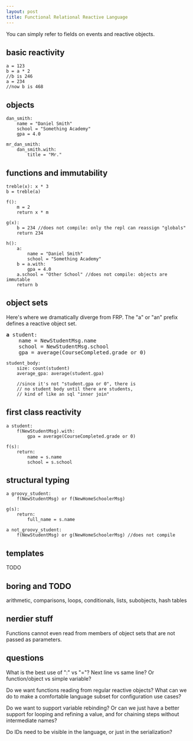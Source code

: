 ```yaml
---
layout: post
title: Functional Relational Reactive Language
---
```

You can simply refer to fields on events and reactive objects.

## basic reactivity
    a = 123
    b = a * 2
    //b is 246
    a = 234
    //now b is 468

## objects
    dan_smith:
        name = "Daniel Smith"
        school = "Something Academy"
        gpa = 4.0

    mr_dan_smith:
        dan_smith.with:
            title = "Mr."

## functions and immutability
    treble(x): x * 3
    b = treble(a)

    f():
        m = 2
        return x * m

    g(x):
        b = 234 //does not compile: only the repl can reassign "globals"
        return 234

    h():
        a:
            name = "Daniel Smith"
            school = "Something Academy"
        b = a.with:
            gpa = 4.0
        a.school = "Other School" //does not compile: objects are immutable
        return b

## object sets
Here's where we dramatically diverge from FRP. The "a" or "an" prefix defines a reactive object set.
<pre>
<b>a</b> student:
    name = NewStudentMsg.name
    school = NewStudentMsg.school
    gpa = average(CourseCompleted.grade or 0)
</pre>

    student_body:
        size: count(student)
        average_gpa: average(student.gpa)

        //since it's not "student.gpa or 0", there is
        // no student body until there are students,
        // kind of like an sql "inner join"
    

## first class reactivity
    a student:
        f(NewStudentMsg).with:
            gpa = average(CourseCompleted.grade or 0)

    f(s):
        return:
            name = s.name
            school = s.school

## structural typing

    a groovy_student:
        f(NewStudentMsg) or f(NewHomeSchoolerMsg)

    g(s):
        return:
            full_name = s.name

    a not_groovy_student:
        f(NewStudentMsg) or g(NewHomeSchoolerMsg) //does not compile

## templates

TODO

## boring and TODO

arithmetic, comparisons, loops, conditionals, lists, subobjects, hash tables

## nerdier stuff

Functions cannot even read from members of object sets that are not passed as parameters.

## questions

What is the best use of ":" vs "="? Next line vs same line? Or function/object vs simple variable?

Do we want functions reading from regular reactive objects? What can we do to make a comfortable language subset for configuration use cases?

Do we want to support variable rebinding? Or can we just have a better support for looping and refining a value, and for chaining steps without intermediate names?

Do IDs need to be visible in the language, or just in the serialization?